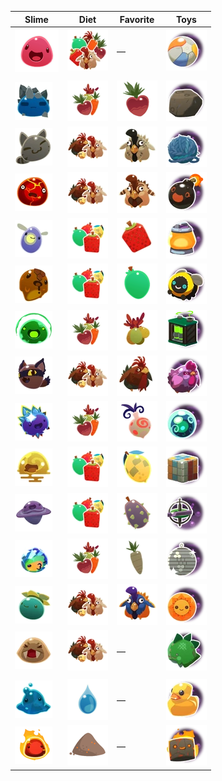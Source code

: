 | Slime | Diet | Favorite | Toys |
| --- | --- | --- | --- |
| ![](Images/Slime/Pink_Slime.webp) | ![All](Images/Food/All.webp) | — | ![Beach Ball](Images/Toys/Beach_Ball.webp) |
|  |  |  |  |
| ![](Images/Slime/Rock_Slime.webp) | ![](Images/Food/Veggie.webp) | ![](Images/Favorites/Heart_Beet.webp) | ![](Images/Toys/Big_Rock.webp) |
| ![](Images/Slime/Tabby_Slime.webp) | ![](Images/Food/Meat.webp) | ![](Images/Favorites/Stony_Hen.webp) | ![](Images/Toys/Yarn_Ball.webp) |
| ![](Images/Slime/Boom_Slime.webp) | ![](Images/Food/Meat.webp) | ![](Images/Favorites/Briar_Hen.webp) | ![](Images/Toys/Bomb_Ball.webp) |
| ![](Images/Slime/Phosphor_Slime.webp) | ![](Images/Food/Fruit.webp) | ![](Images/Favorites/Cuberry.webp) | ![](Images/Toys/Night_Light.webp) |
| ![](Images/Slime/Honey_Slime.webp) | ![](Images/Food/Fruit.webp) | ![](Images/Favorites/Mint_Mango.webp) | ![](Images/Toys/Buzzy_Bee.webp) |
| ![](Images/Slime/Rad_Slime.webp) | ![](Images/Food/Veggie.webp) | ![](Images/Favorites/Oca_Oca.webp) | ![](Images/Toys/Power_Cell.webp) |
| ![](Images/Slime/Hunter_Slime.webp) | ![](Images/Food/Meat.webp) | ![](Images/Favorites/Roostro.webp) | ![](Images/Toys/Stuffed_Chicken.webp) |
| ![](Images/Slime/Crystal_Slime.webp) | ![](Images/Food/Veggie.webp) | ![](Images/Favorites/Odd_Onion.webp) | ![](Images/Toys/Crystal_Ball.webp) |
| ![](Images/Slime/Quantum_Slime.webp) | ![](Images/Food/Fruit.webp) | ![](Images/Favorites/Phase_Lemon.webp) | ![](Images/Toys/Puzzle_Cube.webp) |
| ![](Images/Slime/Dervish_Slime.webp) | ![](Images/Food/Fruit.webp) | ![](Images/Favorites/Prickle_Pear.webp) | ![](Images/Toys/Gyro_Top.webp) |
| ![](Images/Slime/Mosaic_Slime.webp) | ![](Images/Food/Veggie.webp) | ![](Images/Favorites/Silver_Parsnip.webp) | ![](Images/Toys/Disco_Ball.webp) |
| ![](Images/Slime/Tangle_Slime.webp) | ![](Images/Food/Meat.webp) | ![](Images/Favorites/Painted_Hen.webp) | ![](Images/Toys/Sol_Mate.webp) |
| ![](Images/Slime/Saber_Slime.webp) | ![](Images/Food/Meat.webp) | — | ![](Images/Toys/Stego_Buddy.webp) |
|  |  |  |  |
| ![](Images/Slime/Puddle_Slime.webp) | ![](Images/Food/Water.webp) | — | ![](Images/Toys/Rubber_Ducky.webp) |
| ![](Images/Slime/Fire_Slime.webp) | ![](Images/Food/Ash.webp) | — | ![](Images/Toys/Charcoal_Brick.webp) |